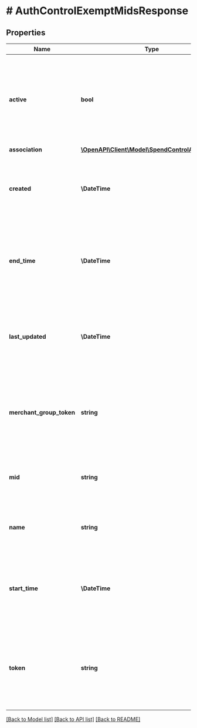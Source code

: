 # # AuthControlExemptMidsResponse

## Properties

Name | Type | Description | Notes
------------ | ------------- | ------------- | -------------
**active** | **bool** | Indicates whether the merchant identifier authorization control exception is active.  This field is returned if it exists in the resource. | [optional] [default to false]
**association** | [**\OpenAPI\Client\Model\SpendControlAssociation**](SpendControlAssociation.md) |  | [optional]
**created** | **\DateTime** | Date and time when the resource was created, in UTC.  This field is returned if it exists in the resource. | [optional]
**end_time** | **\DateTime** | Date and time when the exception ends, in UTC.  This field is returned if it exists in the resource. | [optional]
**last_updated** | **\DateTime** | Date and time when the resource was last updated, in UTC.  This field is returned if it exists in the resource. | [optional]
**merchant_group_token** | **string** | Unique identifier of the merchant group to be exempted.  This field is returned if it exists in the resource. | [optional]
**mid** | **string** | Merchant to be exempted.  This field is returned if it exists in the resource. | [optional]
**name** | **string** | Name of the merchant identifier authorization control exemption. |
**start_time** | **\DateTime** | Date and time when the exception starts, in UTC.  This field is returned if it exists in the resource. | [optional]
**token** | **string** | Unique identifier of the merchant identifier authorization control exemption.  This field is always returned. | [optional]

[[Back to Model list]](../../README.md#models) [[Back to API list]](../../README.md#endpoints) [[Back to README]](../../README.md)

